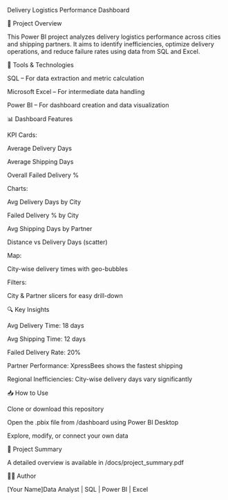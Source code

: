 Delivery Logistics Performance Dashboard



📌 Project Overview

This Power BI project analyzes delivery logistics performance across cities and shipping partners. It aims to identify inefficiencies, optimize delivery operations, and reduce failure rates using data from SQL and Excel.

🔧 Tools & Technologies

SQL – For data extraction and metric calculation

Microsoft Excel – For intermediate data handling

Power BI – For dashboard creation and data visualization



📊 Dashboard Features

KPI Cards:

Average Delivery Days

Average Shipping Days

Overall Failed Delivery %

Charts:

Avg Delivery Days by City

Failed Delivery % by City

Avg Shipping Days by Partner

Distance vs Delivery Days (scatter)

Map:

City-wise delivery times with geo-bubbles

Filters:

City & Partner slicers for easy drill-down

🔍 Key Insights

Avg Delivery Time: 18 days

Avg Shipping Time: 12 days

Failed Delivery Rate: 20%

Partner Performance: XpressBees shows the fastest shipping

Regional Inefficiencies: City-wise delivery days vary significantly

📥 How to Use

Clone or download this repository

Open the .pbix file from /dashboard using Power BI Desktop

Explore, modify, or connect your own data

📄 Project Summary

A detailed overview is available in /docs/project_summary.pdf

🙋‍♂️ Author

[Your Name]Data Analyst | SQL | Power BI | Excel
